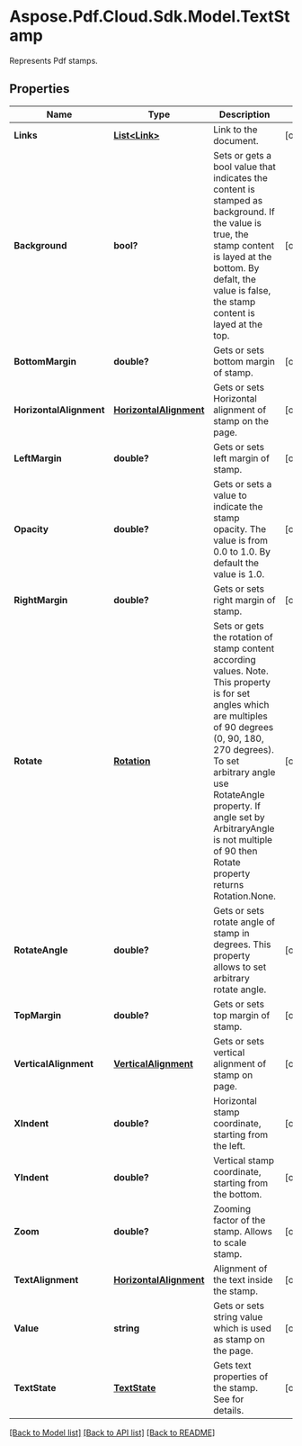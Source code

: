 ﻿# Aspose.Pdf.Cloud.Sdk.Model.TextStamp
Represents Pdf stamps.

## Properties

Name | Type | Description | Notes
------------ | ------------- | ------------- | -------------
**Links** | [**List&lt;Link&gt;**](Link.md) | Link to the document. | [optional] 
**Background** | **bool?** | Sets or gets a bool value that indicates the content is stamped as background. If the value is true, the stamp content is layed at the bottom. By defalt, the value is false, the stamp content is layed at the top. | [optional] 
**BottomMargin** | **double?** | Gets or sets bottom margin of stamp. | [optional] 
**HorizontalAlignment** | [**HorizontalAlignment**](HorizontalAlignment.md) | Gets or sets Horizontal alignment of stamp on the page.  | [optional] 
**LeftMargin** | **double?** | Gets or sets left margin of stamp. | [optional] 
**Opacity** | **double?** | Gets or sets a value to indicate the stamp opacity. The value is from 0.0 to 1.0. By default the value is 1.0. | [optional] 
**RightMargin** | **double?** | Gets or sets right margin of stamp. | [optional] 
**Rotate** | [**Rotation**](Rotation.md) | Sets or gets the rotation of stamp content according  values. Note. This property is for set angles which are multiples of 90 degrees (0, 90, 180, 270 degrees). To set arbitrary angle use RotateAngle property.  If angle set by ArbitraryAngle is not multiple of 90 then Rotate property returns Rotation.None. | [optional] 
**RotateAngle** | **double?** | Gets or sets rotate angle of stamp in degrees. This property allows to set arbitrary rotate angle.  | [optional] 
**TopMargin** | **double?** | Gets or sets top margin of stamp. | [optional] 
**VerticalAlignment** | [**VerticalAlignment**](VerticalAlignment.md) | Gets or sets vertical alignment of stamp on page. | [optional] 
**XIndent** | **double?** | Horizontal stamp coordinate, starting from the left. | [optional] 
**YIndent** | **double?** | Vertical stamp coordinate, starting from the bottom. | [optional] 
**Zoom** | **double?** | Zooming factor of the stamp. Allows to scale stamp. | [optional] 
**TextAlignment** | [**HorizontalAlignment**](HorizontalAlignment.md) | Alignment of the text inside the stamp. | [optional] 
**Value** | **string** | Gets or sets string value which is used as stamp on the page. | [optional] 
**TextState** | [**TextState**](TextState.md) | Gets text properties of the stamp. See  for details. | [optional] 

[[Back to Model list]](../README.md#documentation-for-models) [[Back to API list]](../README.md#documentation-for-api-endpoints) [[Back to README]](../README.md)


